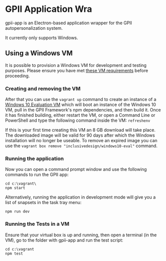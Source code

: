 # GPII Application Wra

gpii-app is an Electron-based application wrapper for the GPII autopersonalization system.

It currently only supports Windows.


## Using a Windows VM

It is possible to provision a Windows VM for development and testing purposes. Please ensure you have met [these VM requirements](https://github.com/GPII/qi-development-environments/#requirements) before proceeding.

### Creating and removing the VM


After that you can use the `vagrant up` command to create an instance of a [Windows 10 Evaluation VM](https://github.com/idi-ops/packer-windows) which will boot an instance of the Windows 10 VM, pull in the GPII Framework's npm dependencies, and then build it. Once it has finished building, either restart the VM, or open a Command Line or PowerShell and type the following command inside the VM: `refreshenv`

If this is your first time creating this VM an 8 GB download will take place. The downloaded image will be valid for 90 days after which the Windows installation will no longer be useable. To remove an expired image you can use the ``vagrant box remove "inclusivedesign/windows10-eval"`` command.


### Running the application

Now you can open a command prompt window and use the following commands to run the GPII app:

```
cd c:\vagrant\
npm start
```

Alternatively, running the application in development mode will give you a list of snapsets in the task tray menu:
```
npm run dev
```

### Running the Tests in a VM

Ensure that your virtual box is up and running, then open a terminal (in the VM), go to the folder with gpii-app and run the test script:

```
cd c:\vagrant
npm test
```
